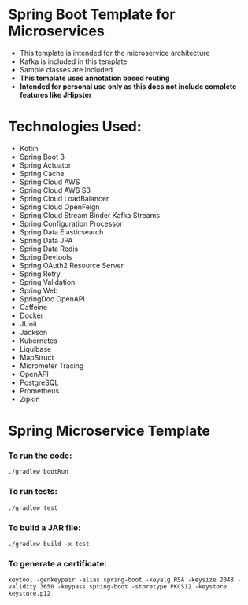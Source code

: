 # Spring Boot Template for Microservices

- This template is intended for the microservice architecture
- Kafka is included in this template
- Sample classes are included
- **This template uses annotation based routing**
- **Intended for personal use only as this does not include complete features like JHipster**

# Technologies Used:

- Kotlin
- Spring Boot 3
- Spring Actuator
- Spring Cache
- Spring Cloud AWS
- Spring Cloud AWS S3
- Spring Cloud LoadBalancer
- Spring Cloud OpenFeign
- Spring Cloud Stream Binder Kafka Streams
- Spring Configuration Processor
- Spring Data Elasticsearch
- Spring Data JPA
- Spring Data Redis
- Spring Devtools
- Spring OAuth2 Resource Server
- Spring Retry
- Spring Validation
- Spring Web
- SpringDoc OpenAPI
- Caffeine
- Docker
- JUnit
- Jackson
- Kubernetes
- Liquibase
- MapStruct
- Micrometer Tracing
- OpenAPI
- PostgreSQL
- Prometheus
- Zipkin

# Spring Microservice Template

### To run the code:

`./gradlew bootRun`

### To run tests:

`./gradlew test`

### To build a JAR file:

`./gradlew build -x test`

### To generate a certificate:

`keytool -genkeypair -alias spring-boot -keyalg RSA -keysize 2048 -validity 3650 -keypass spring-boot -storetype PKCS12 -keystore keystore.p12`
